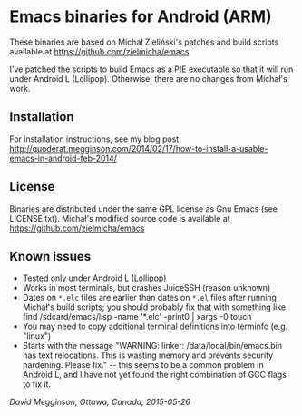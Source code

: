 # Emacs binaries for Android (ARM)

These binaries are based on Michał Zieliński's patches and build scripts available at https://github.com/zielmicha/emacs

I've patched the scripts to build Emacs as a PIE executable so that it will run under Android L (Lollipop).  Otherwise, there are no changes from Michał's work.  

## Installation

For installation instructions, see my blog post http://quoderat.megginson.com/2014/02/17/how-to-install-a-usable-emacs-in-android-feb-2014/

## License

Binaries are distributed under the same GPL license as Gnu Emacs (see LICENSE.txt). Michał's modified source code is available at https://github.com/zielmicha/emacs

## Known issues

* Tested only under Android L (Lollipop)
* Works in most terminals, but crashes JuiceSSH (reason unknown)
* Dates on ``*.elc`` files are earlier than dates on ``*.el`` files after running Michał's build scripts; you should probably fix that with something like
    find /sdcard/emacs/lisp -name '*.elc' -print0 | xargs -0 touch
* You may need to copy additional terminal definitions into terminfo (e.g. "linux")
* Starts with the message "WARNING: linker: /data/local/bin/emacs.bin has text relocations. This is wasting memory and prevents security hardening. Please fix." -- this seems to be a common problem in Android L, and I have not yet found the right combination of GCC flags to fix it.


_David Megginson, Ottawa, Canada, 2015-05-26_
